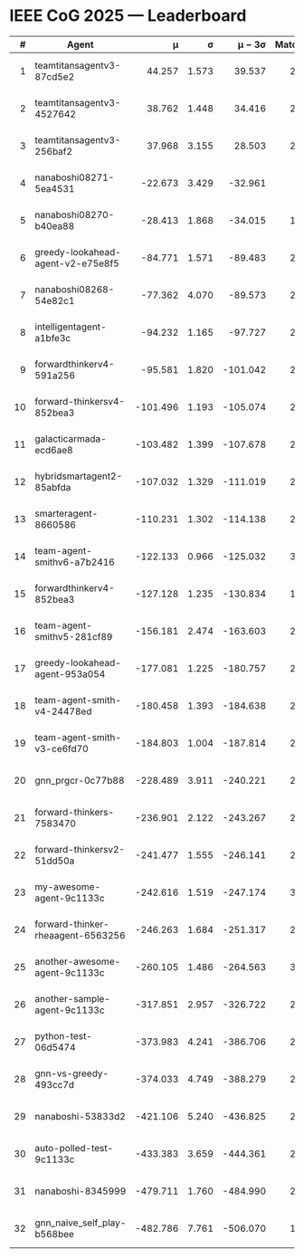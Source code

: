 # IEEE CoG 2025 — Leaderboard

| # | Agent | μ | σ | μ − 3σ | Matches | Updated |
|---:|---|---:|---:|---:|---:|---|
| 1 | teamtitansagentv3-87cd5e2 | 44.257 | 1.573 | 39.537 | 2580 | 2025-08-27 17:08 |
| 2 | teamtitansagentv3-4527642 | 38.762 | 1.448 | 34.416 | 2440 | 2025-08-27 17:08 |
| 3 | teamtitansagentv3-256baf2 | 37.968 | 3.155 | 28.503 | 2580 | 2025-08-27 17:08 |
| 4 | nanaboshi08271-5ea4531 | -22.673 | 3.429 | -32.961 | 820 | 2025-08-27 17:08 |
| 5 | nanaboshi08270-b40ea88 | -28.413 | 1.868 | -34.015 | 1478 | 2025-08-27 17:08 |
| 6 | greedy-lookahead-agent-v2-e75e8f5 | -84.771 | 1.571 | -89.483 | 2318 | 2025-08-27 17:08 |
| 7 | nanaboshi08268-54e82c1 | -77.362 | 4.070 | -89.573 | 2258 | 2025-08-27 17:08 |
| 8 | intelligentagent-a1bfe3c | -94.232 | 1.165 | -97.727 | 2336 | 2025-08-27 17:08 |
| 9 | forwardthinkerv4-591a256 | -95.581 | 1.820 | -101.042 | 2093 | 2025-08-27 17:08 |
| 10 | forward-thinkersv4-852bea3 | -101.496 | 1.193 | -105.074 | 2244 | 2025-08-27 17:08 |
| 11 | galacticarmada-ecd6ae8 | -103.482 | 1.399 | -107.678 | 2340 | 2025-08-27 17:08 |
| 12 | hybridsmartagent2-85abfda | -107.032 | 1.329 | -111.019 | 2096 | 2025-08-27 17:08 |
| 13 | smarteragent-8660586 | -110.231 | 1.302 | -114.138 | 2144 | 2025-08-27 17:08 |
| 14 | team-agent-smithv6-a7b2416 | -122.133 | 0.966 | -125.032 | 3040 | 2025-08-27 17:08 |
| 15 | forwardthinkerv4-852bea3 | -127.128 | 1.235 | -130.834 | 1981 | 2025-08-27 17:08 |
| 16 | team-agent-smithv5-281cf89 | -156.181 | 2.474 | -163.603 | 2660 | 2025-08-27 17:08 |
| 17 | greedy-lookahead-agent-953a054 | -177.081 | 1.225 | -180.757 | 2418 | 2025-08-27 17:08 |
| 18 | team-agent-smith-v4-24478ed | -180.458 | 1.393 | -184.638 | 2640 | 2025-08-27 17:08 |
| 19 | team-agent-smith-v3-ce6fd70 | -184.803 | 1.004 | -187.814 | 2560 | 2025-08-27 17:08 |
| 20 | gnn_prgcr-0c77b88 | -228.489 | 3.911 | -240.221 | 2080 | 2025-08-27 17:08 |
| 21 | forward-thinkers-7583470 | -236.901 | 2.122 | -243.267 | 2700 | 2025-08-27 17:08 |
| 22 | forward-thinkersv2-51dd50a | -241.477 | 1.555 | -246.141 | 2886 | 2025-08-27 17:08 |
| 23 | my-awesome-agent-9c1133c | -242.616 | 1.519 | -247.174 | 3240 | 2025-08-27 17:08 |
| 24 | forward-thinker-rheaagent-6563256 | -246.263 | 1.684 | -251.317 | 2606 | 2025-08-27 17:08 |
| 25 | another-awesome-agent-9c1133c | -260.105 | 1.486 | -264.563 | 3040 | 2025-08-27 17:08 |
| 26 | another-sample-agent-9c1133c | -317.851 | 2.957 | -326.722 | 2740 | 2025-08-27 17:08 |
| 27 | python-test-06d5474 | -373.983 | 4.241 | -386.706 | 2110 | 2025-08-27 17:08 |
| 28 | gnn-vs-greedy-493cc7d | -374.033 | 4.749 | -388.279 | 2380 | 2025-08-27 17:08 |
| 29 | nanaboshi-53833d2 | -421.106 | 5.240 | -436.825 | 2240 | 2025-08-27 17:08 |
| 30 | auto-polled-test-9c1133c | -433.383 | 3.659 | -444.361 | 2200 | 2025-08-27 17:08 |
| 31 | nanaboshi-8345999 | -479.711 | 1.760 | -484.990 | 2510 | 2025-08-27 17:08 |
| 32 | gnn_naive_self_play-b568bee | -482.786 | 7.761 | -506.070 | 1920 | 2025-08-27 17:08 |

